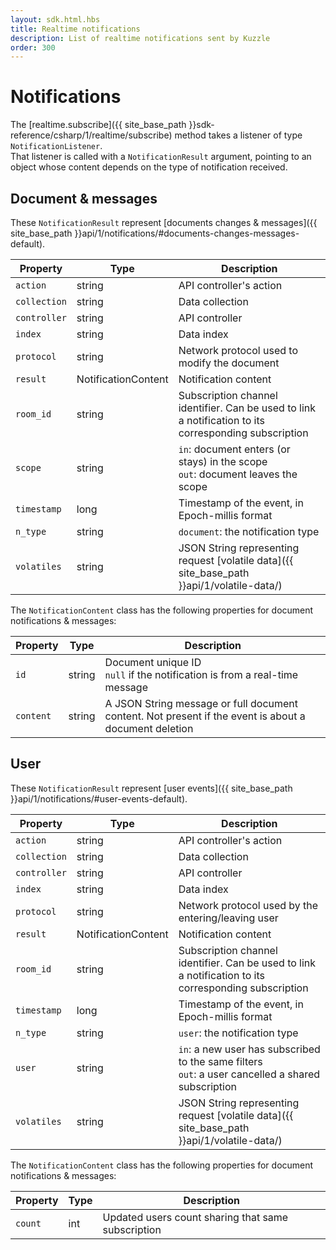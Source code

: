 ```yaml
---
layout: sdk.html.hbs
title: Realtime notifications
description: List of realtime notifications sent by Kuzzle
order: 300
---
```

# Notifications

The [realtime.subscribe]({{ site_base_path }}sdk-reference/csharp/1/realtime/subscribe) method takes a listener of type `NotificationListener`.  
That listener is called with a `NotificationResult` argument, pointing to an object whose content depends on the type of notification received.

## Document & messages

These `NotificationResult` represent [documents changes & messages]({{ site_base_path }}api/1/notifications/#documents-changes-messages-default).

| Property | Type |Description       |
|--------------------|------|------------------|
| `action` | string | API controller's action  |
| `collection` | string | Data collection |
| `controller` | string | API controller  |
| `index` | string | Data index |
| `protocol` | string | Network protocol used to modify the document |
| `result` | NotificationContent | Notification content |
| `room_id` | string | Subscription channel identifier. Can be used to link a notification to its corresponding subscription |
| `scope` | string | `in`: document enters (or stays) in the scope<br/>`out`: document leaves the scope |
| `timestamp` | long | Timestamp of the event, in Epoch-millis format |
| `n_type` | string | `document`: the notification type |
| `volatiles` | string | JSON String representing request [volatile data]({{ site_base_path }}api/1/volatile-data/) |

The `NotificationContent` class has the following properties for document notifications & messages:

| Property | Type |Description       |
|--------------------|------|------------------|
| `id` | string | Document unique ID<br/>`null` if the notification is from a real-time message|
| `content` | string | A JSON String message or full document content. Not present if the event is about a document deletion |

## User

These `NotificationResult` represent [user events]({{ site_base_path }}api/1/notifications/#user-events-default).

| Property | Type |Description       |
|--------------------|------|------------------|
| `action` | string | API controller's action  |
| `collection` | string | Data collection |
| `controller` | string | API controller  |
| `index` | string | Data index |
| `protocol` | string | Network protocol used by the entering/leaving user |
| `result` | NotificationContent | Notification content |
| `room_id` | string | Subscription channel identifier. Can be used to link a notification to its corresponding subscription |
| `timestamp` | long | Timestamp of the event, in Epoch-millis format |
| `n_type` | string | `user`: the notification type |
| `user` | string | `in`: a new user has subscribed to the same filters<br/>`out`: a user cancelled a shared subscription |
| `volatiles` | string | JSON String representing request [volatile data]({{ site_base_path }}api/1/volatile-data/) |

The `NotificationContent` class has the following properties for document notifications & messages:

| Property | Type |Description       |
|--------------------|------|------------------|
| `count` | int |  Updated users count sharing that same subscription |
